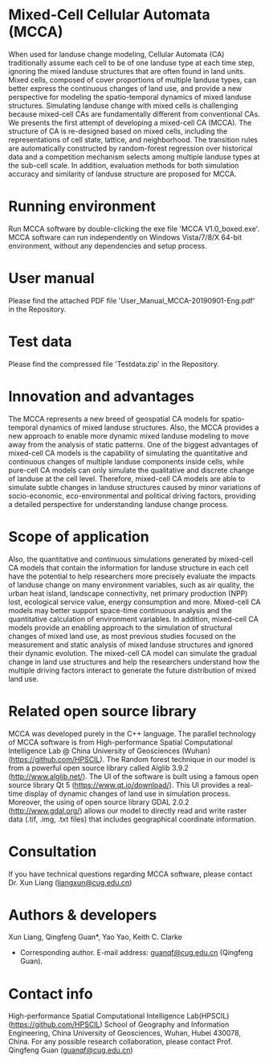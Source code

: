 # Mixed-Cell Cellular Automata (MCCA)
   When used for landuse change modeling, Cellular Automata (CA) traditionally assume each cell to be of one landuse type at each time step, ignoring the mixed landuse structures that are often found in land units. Mixed cells, composed of cover proportions of multiple landuse types, can better express the continuous changes of land use, and provide a new perspective for modeling the spatio-temporal dynamics of mixed landuse structures. 
  Simulating landuse change with mixed cells is challenging because mixed-cell CAs are fundamentally different from conventional CAs. We presents the first attempt of developing a mixed-cell CA (MCCA). The structure of CA is re-designed based on mixed cells, including the representations of cell state, lattice, and neighborhood. The transition rules are automatically constructed by random-forest regression over historical data and a competition mechanism selects among multiple landuse types at the sub-cell scale. In addition, evaluation methods for both simulation accuracy and similarity of landuse structure are proposed for MCCA. 
# Running environment
Run MCCA software by double-clicking the exe file 'MCCA V1.0_boxed.exe'. MCCA software can run independently on Windows Vista/7/8/X 64-bit environment, without any dependencies and setup process.
# User manual
Please find the attached PDF file 'User_Manual_MCCA-20190901-Eng.pdf' in the Repository.
# Test data
Please find the compressed file 'Testdata.zip' in the Repository.
# Innovation and advantages 
  The MCCA represents a new breed of geospatial CA models for spatio-temporal dynamics of mixed landuse structures. Also, the MCCA provides a new approach to enable more dynamic mixed landuse modeling to move away from the analysis of static patterns. 
One of the biggest advantages of mixed-cell CA models is the capability of simulating the quantitative and continuous changes of multiple landuse components inside cells, while pure-cell CA models can only simulate the qualitative and discrete change of landuse at the cell level. Therefore, mixed-cell CA models are able to simulate subtle changes in landuse structures caused by minor variations of socio-economic, eco-environmental and political driving factors, providing a detailed perspective for understanding landuse change process.
# Scope of application
  Also, the quantitative and continuous simulations generated by mixed-cell CA models that contain the information for landuse structure in each cell have the potential to help researchers more precisely evaluate the impacts of landuse change on many environment variables, such as air quality, the urban heat island, landscape connectivity, net primary production (NPP) lost, ecological service value, energy consumption and more. Mixed-cell CA models may better support space-time continuous analysis and the quantitative calculation of environment variables. In addition, mixed-cell CA models provide an enabling approach to the simulation of structural changes of mixed land use, as most previous studies focused on the measurement and static analysis of mixed landuse structures and ignored their dynamic evolution. The mixed-cell CA model can simulate the gradual change in land use structures and help the researchers understand how the multiple driving factors interact to generate the future distribution of mixed land use.
# Related open source library
  MCCA was developed purely in the C++ language. The parallel technology of MCCA software is from High-performance Spatial Computational Intelligence Lab @ China University of Geosciences (Wuhan) (https://github.com/HPSCIL). The Random forest technique in our model is from a powerful open source library called Alglib 3.9.2 (http://www.alglib.net/). The UI of the software is built using a famous open source library Qt 5 (https://www.qt.io/download/). This UI provides a real-time display of dynamic changes of land use in simulation process. Moreover, the using of open source library GDAL 2.0.2 (http://www.gdal.org/) allows our model to directly read and write raster data (.tif, .img, .txt files) that includes geographical coordinate information. 
# Consultation 
If you have technical questions regarding MCCA software, please contact Dr. Xun Liang (liangxun@cug.edu.cn)
# Authors & developers
Xun Liang, Qingfeng Guan*, Yao Yao, Keith C. Clarke
* Corresponding author. E-mail address: guanqf@cug.edu.cn (Qingfeng Guan).
# Contact info
High-performance Spatial Computational Intelligence Lab(HPSCIL) (https://github.com/HPSCIL)
School of Geography and Information Engineering, China University of Geosciences, Wuhan, Hubei 430078, China.
For any possible research collaboration, please contact Prof. Qingfeng Guan (guanqf@cug.edu.cn)
